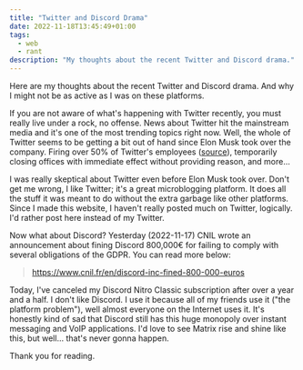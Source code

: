 ```yaml
---
title: "Twitter and Discord Drama"
date: 2022-11-18T13:45:49+01:00
tags:
  - web
  - rant
description: "My thoughts about the recent Twitter and Discord drama."
---
```


Here are my thoughts about the recent Twitter and Discord drama. And why I might not be as active as I was on these platforms.

If you are not aware of what's happening with Twitter recently, you must really live under a rock, no offense. News about Twitter hit the mainstream media and it's one of the most trending topics right now. Well, the whole of Twitter seems to be getting a bit out of hand since Elon Musk took over the company. Firing over 50% of Twitter's employees ([source](https://layoffs.fyi/)), temporarily closing offices with immediate effect without providing reason, and more...

I was really skeptical about Twitter even before Elon Musk took over. Don't get me wrong, I like Twitter; it's a great microblogging platform. It does all the stuff it was meant to do without the extra garbage like other platforms. Since I made this website, I haven't really posted much on Twitter, logically. I'd rather post here instead of my Twitter.

Now what about Discord? Yesterday (2022-11-17) CNIL wrote an announcement about fining Discord 800,000€ for failing to comply with several obligations of the GDPR. You can read more below:

> https://www.cnil.fr/en/discord-inc-fined-800-000-euros

Today, I've canceled my Discord Nitro Classic subscription after over a year and a half. I don't like Discord. I use it because all of my friends use it ("the platform problem"), well almost everyone on the Internet uses it. It's honestly kind of sad that Discord still has this huge monopoly over instant messaging and VoIP applications. I'd love to see Matrix rise and shine like this, but well... that's never gonna happen.

Thank you for reading.
